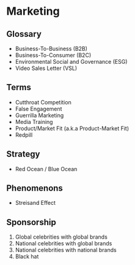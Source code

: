 # Marketing

<!--
https://tsx.live/livestream.html
-->

<!--
https://adheart.me
-->

<!--
https://github.com/mautic/mautic
-->

<!--
https://youtube.com/watch?v=g4XiKChyK7A
-->

## Glossary

- Business-To-Business (B2B)
- Business-To-Consumer (B2C)
- Environmental Social and Governance (ESG)
- Video Sales Letter (VSL)

## Terms

- Cutthroat Competition
- False Engagement
- Guerrilla Marketing
- Media Training
- Product/Market Fit (a.k.a Product-Market Fit)
- Redpill

## Strategy

- Red Ocean / Blue Ocean

## Phenomenons

- Streisand Effect

## Sponsorship

1. Global celebrities with global brands
2. National celebrities with global brands
3. National celebrities with national brands
4. Black hat
